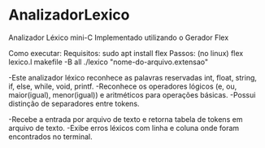 # AnalizadorLexico
Analizador Léxico mini-C Implementado utilizando o Gerador Flex

Como executar:
    Requisitos:
        sudo apt install flex
    Passos: (no linux)
        flex lexico.l
        makefile -B all
        ./lexico "nome-do-arquivo.extensao"


-Este analizador léxico reconhece as palavras reservadas int, float, string, if, else, while, void, printf.
-Reconhece  os operadores lógicos (e, ou, maior(igual), menor(igual)) e aritméticos para operações básicas.
-Possui distinção de separadores entre tokens.

-Recebe a entrada por arquivo de texto e retorna tabela de tokens em arquivo de texto.
-Exibe erros léxicos com linha e coluna onde foram encontrados no terminal.

